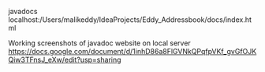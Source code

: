 javadocs localhost:/Users/malikeddy/IdeaProjects/Eddy_Addressbook/docs/index.html

Working screenshots of javadoc website on local server
https://docs.google.com/document/d/1inhD86a8FlGVNkQPqfpVKf_gvGfOJKQiw3TFnsJ_eXw/edit?usp=sharing
